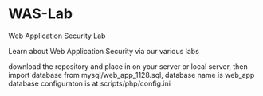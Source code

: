 # WAS-Lab
Web Application Security Lab

Learn about Web Application Security via our various labs

download the repository and place in on your server or local server, 
then import database from mysql/web_app_1128.sql, database name is web_app
database configuraton is at scripts/php/config.ini

